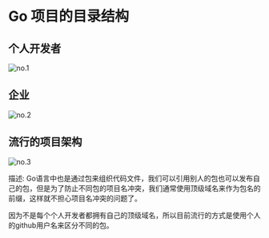 # Go 项目的目录结构

## 个人开发者

![no.1](https://images-1302683597.cos.ap-nanjing.myqcloud.com/images/StudyNotes/Golang/basic/images_20220328113911.svg)



## 企业

![no.2](https://images-1302683597.cos.ap-nanjing.myqcloud.com/images/StudyNotes/Golang/basic/images_20220328113921.svg)

## 流行的项目架构

![no.3](https://images-1302683597.cos.ap-nanjing.myqcloud.com/images/StudyNotes/Golang/basic/images_20220328113930.svg)



描述: Go语言中也是通过包来组织代码文件，我们可以引用别人的包也可以发布自己的包，但是为了防止不同包的项目名冲突，我们通常使用顶级域名来作为包名的前缀，这样就不担心项目名冲突的问题了。

因为不是每个个人开发者都拥有自己的顶级域名，所以目前流行的方式是使用个人的github用户名来区分不同的包。 